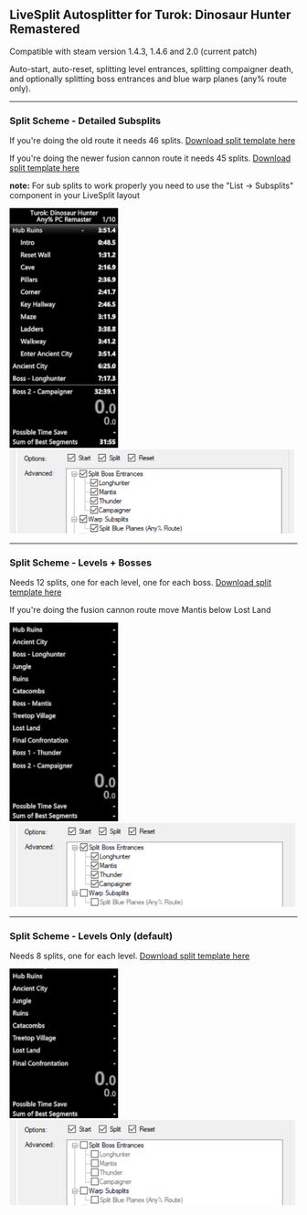 ## LiveSplit Autosplitter for Turok: Dinosaur Hunter Remastered

Compatible with steam version 1.4.3, 1.4.6 and 2.0 (current patch)

Auto-start, auto-reset, splitting level entrances, splitting compaigner death, and optionally splitting boss entrances and blue warp planes (any% route only).

---

### Split Scheme - Detailed Subsplits

If you're doing the old route it needs 46 splits. [Download split template here](https://raw.githubusercontent.com/Glurmo/LiveSplit.ASL.Turok/master/turok-detailed-subsplits.lss)

If you're doing the newer fusion cannon route it needs 45 splits. [Download split template here](https://raw.githubusercontent.com/Glurmo/LiveSplit.ASL.Turok/master/turok-detailed-fusioncannon.lss)

**note:** For sub splits to work properly you need to use the "List -> Subsplits" component in your LiveSplit layout 

<img src="img/ls-detailed.png" width="190"> <img src="img/config-detailed.png" width="500">

---

### Split Scheme - Levels + Bosses

Needs 12 splits, one for each level, one for each boss. [Download split template here](https://raw.githubusercontent.com/Glurmo/LiveSplit.ASL.Turok/master/turok-levels-bosses.lss)

If you're doing the fusion cannon route move Mantis below Lost Land

<img src="img/ls-levelsandbosses.png" width="190"> <img src="img/config-levelsandbosses.png" width="500">

--- 

### Split Scheme - Levels Only (default)

Needs 8 splits, one for each level. [Download split template here](https://raw.githubusercontent.com/Glurmo/LiveSplit.ASL.Turok/master/turok-levels.lss)

<img src="img/ls-levelsonly.png" width="190"> <img src="img/config-levelsonly.png" width="500">
